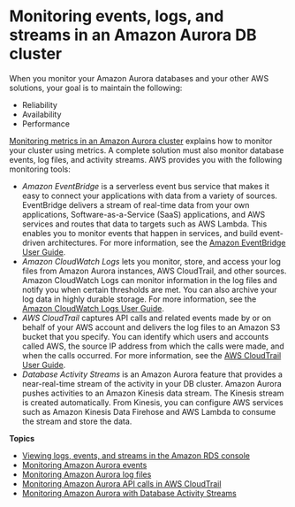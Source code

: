 # Monitoring events, logs, and streams in an Amazon Aurora DB cluster<a name="CHAP_Monitor_Logs_Events"></a>

When you monitor your Amazon Aurora databases and your other AWS solutions, your goal is to maintain the following:
+ Reliability
+ Availability
+ Performance

[Monitoring metrics in an Amazon Aurora cluster](MonitoringAurora.md) explains how to monitor your cluster using metrics\. A complete solution must also monitor database events, log files, and activity streams\. AWS provides you with the following monitoring tools:
+ *Amazon EventBridge* is a serverless event bus service that makes it easy to connect your applications with data from a variety of sources\. EventBridge delivers a stream of real\-time data from your own applications, Software\-as\-a\-Service \(SaaS\) applications, and AWS services and routes that data to targets such as AWS Lambda\. This enables you to monitor events that happen in services, and build event\-driven architectures\. For more information, see the [Amazon EventBridge User Guide](https://docs.aws.amazon.com/eventbridge/latest/userguide/)\.
+ *Amazon CloudWatch Logs* lets you monitor, store, and access your log files from Amazon Aurora instances, AWS CloudTrail, and other sources\. Amazon CloudWatch Logs can monitor information in the log files and notify you when certain thresholds are met\. You can also archive your log data in highly durable storage\. For more information, see the [Amazon CloudWatch Logs User Guide](https://docs.aws.amazon.com/AmazonCloudWatch/latest/logs/)\.
+ *AWS CloudTrail* captures API calls and related events made by or on behalf of your AWS account and delivers the log files to an Amazon S3 bucket that you specify\. You can identify which users and accounts called AWS, the source IP address from which the calls were made, and when the calls occurred\. For more information, see the [AWS CloudTrail User Guide](https://docs.aws.amazon.com/awscloudtrail/latest/userguide/)\.
+ *Database Activity Streams* is an Amazon Aurora feature that provides a near\-real\-time stream of the activity in your DB cluster\. Amazon Aurora pushes activities to an Amazon Kinesis data stream\. The Kinesis stream is created automatically\. From Kinesis, you can configure AWS services such as Amazon Kinesis Data Firehose and AWS Lambda to consume the stream and store the data\.

**Topics**
+ [Viewing logs, events, and streams in the Amazon RDS console](logs-events-streams-console.md)
+ [Monitoring Amazon Aurora events](working-with-events.md)
+ [Monitoring Amazon Aurora log files](USER_LogAccess.md)
+ [Monitoring Amazon Aurora API calls in AWS CloudTrail](logging-using-cloudtrail.md)
+ [Monitoring Amazon Aurora with Database Activity Streams](DBActivityStreams.md)
